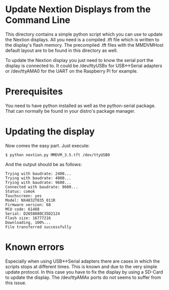 # Update Nextion Displays from the Command Line

This directory contains a simple python script which you can use to update the
Nextion displays. All you need is a compiled .tft file which is written to the
display's flash memory. The precompiled .tft files with the MMDVMHost default
layout are to be found in this directory as well.

To update the Nextion display you just need to know the serial port the display
is connected to. It could be /dev/ttyUSBx for USB<->Serial adapters or
/dev/ttyAMA0 for the UART on the Raspberry Pi for example.

# Prerequisites

You need to have python installed as well as the python-serial package. That can
normally be found in your distro's package manager.

# Updating the display

Now comes the easy part. Just execute:

```
$ python nextion.py MMDVM_3.5.tft /dev/ttyUSB0
```

And the output should be as follows:

```
Trying with baudrate: 2400...
Trying with baudrate: 4800...
Trying with baudrate: 9600...
Connected with baudrate: 9600...
Status: comok
Touchscreen: yes
Model: NX4832T035_011R
Firmware version: 68
MCU code: 61488
Serial: D2658880C35D2124
Flash size: 16777216
Downloading, 100%...
File transferred successfully
```

# Known errors

Especially when using USB<->Serial adapters there are cases in which the scripts
stops at different times. This is known and due to the very simple update
protocol. In this case you have to fix the display by using a SD-Card to update
the display. The /dev/ttyAMAx ports do not seems to suffer from this issue.


